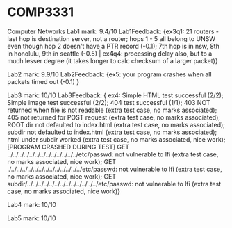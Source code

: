 # COMP3331
Computer Networks
Lab1 mark: 9.4/10
Lab1Feedback: {ex3q1: 21 routers - last hop is destination server, not a router; hops 1 - 5 all belong to UNSW even though hop 2 doesn't have a PTR record (-0.1); 7th hop is in nsw, 8th in honolulu, 9th in seattle (-0.5) | ex4q4: processing delay also, but to a much lesser degree (it takes longer to calc checksum of a larger packet)}

Lab2 mark: 9.9/10
Lab2Feedback: {ex5: your program crashes when all packets timed out (-0.1) }

Lab3 mark: 10/10
Lab3Feedback: 	{ ex4: Simple HTML test successful (2/2); Simple image test successful (2/2); 404 test successful (1/1); 403 NOT returned when file is not readable (extra test case, no marks associated); 405 not returned for POST request (extra test case, no marks associated); ROOT dir not defaulted to index.html (extra test case, no marks associated); subdir not defaulted to index.html (extra test case, no marks associated); html under subdir worked (extra test case, no marks associated, nice work); [PROGRAM CRASHED DURING TEST] GET ../../../../../../../../../../../../../etc/passwd: not vulnerable to lfi (extra test case, no marks associated, nice work); GET ./../../../../../../../../../../../../../etc/passwd: not vulnerable to lfi (extra test case, no marks associated, nice work); GET subdir/../../../../../../../../../../../../../etc/passwd: not vulnerable to lfi (extra test case, no marks associated, nice work)} 

Lab4 mark: 10/10

Lab5 mark: 10/10
